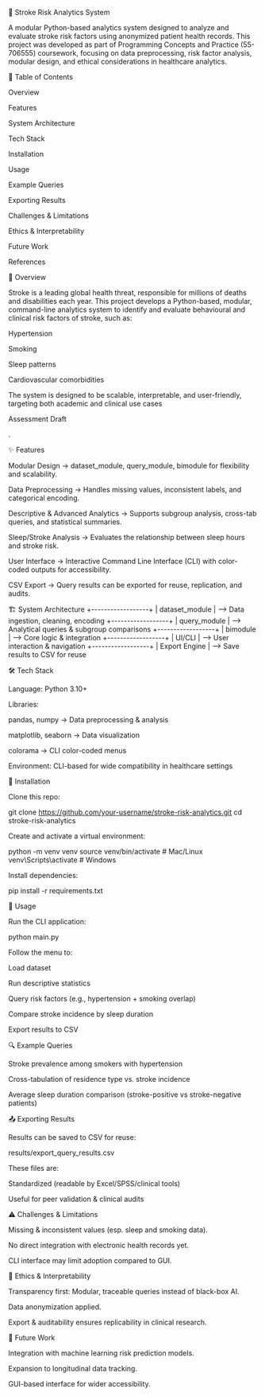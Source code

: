🧠 Stroke Risk Analytics System

A modular Python-based analytics system designed to analyze and evaluate stroke risk factors using anonymized patient health records.
This project was developed as part of Programming Concepts and Practice (55-706555) coursework, focusing on data preprocessing, risk factor analysis, modular design, and ethical considerations in healthcare analytics.

📌 Table of Contents

Overview

Features

System Architecture

Tech Stack

Installation

Usage

Example Queries

Exporting Results

Challenges & Limitations

Ethics & Interpretability

Future Work

References

📖 Overview

Stroke is a leading global health threat, responsible for millions of deaths and disabilities each year.
This project develops a Python-based, modular, command-line analytics system to identify and evaluate behavioural and clinical risk factors of stroke, such as:

Hypertension

Smoking

Sleep patterns

Cardiovascular comorbidities

The system is designed to be scalable, interpretable, and user-friendly, targeting both academic and clinical use cases

Assessment Draft

.

✨ Features

Modular Design → dataset_module, query_module, bimodule for flexibility and scalability.

Data Preprocessing → Handles missing values, inconsistent labels, and categorical encoding.

Descriptive & Advanced Analytics → Supports subgroup analysis, cross-tab queries, and statistical summaries.

Sleep/Stroke Analysis → Evaluates the relationship between sleep hours and stroke risk.

User Interface → Interactive Command Line Interface (CLI) with color-coded outputs for accessibility.

CSV Export → Query results can be exported for reuse, replication, and audits.

🏗️ System Architecture
+------------------+
| dataset_module   | --> Data ingestion, cleaning, encoding
+------------------+
| query_module     | --> Analytical queries & subgroup comparisons
+------------------+
| bimodule         | --> Core logic & integration
+------------------+
| UI/CLI           | --> User interaction & navigation
+------------------+
| Export Engine    | --> Save results to CSV for reuse

🛠️ Tech Stack

Language: Python 3.10+

Libraries:

pandas, numpy → Data preprocessing & analysis

matplotlib, seaborn → Data visualization

colorama → CLI color-coded menus

Environment: CLI-based for wide compatibility in healthcare settings

🚀 Installation

Clone this repo:

git clone https://github.com/your-username/stroke-risk-analytics.git
cd stroke-risk-analytics


Create and activate a virtual environment:

python -m venv venv
source venv/bin/activate   # Mac/Linux
venv\Scripts\activate      # Windows


Install dependencies:

pip install -r requirements.txt

🎯 Usage

Run the CLI application:

python main.py


Follow the menu to:

Load dataset

Run descriptive statistics

Query risk factors (e.g., hypertension + smoking overlap)

Compare stroke incidence by sleep duration

Export results to CSV

🔍 Example Queries

Stroke prevalence among smokers with hypertension

Cross-tabulation of residence type vs. stroke incidence

Average sleep duration comparison (stroke-positive vs stroke-negative patients)

📤 Exporting Results

Results can be saved to CSV for reuse:

results/export_query_results.csv


These files are:

Standardized (readable by Excel/SPSS/clinical tools)

Useful for peer validation & clinical audits

⚠️ Challenges & Limitations

Missing & inconsistent values (esp. sleep and smoking data).

No direct integration with electronic health records yet.

CLI interface may limit adoption compared to GUI.

🧩 Ethics & Interpretability

Transparency first: Modular, traceable queries instead of black-box AI.

Data anonymization applied.

Export & auditability ensures replicability in clinical research.

🔮 Future Work

Integration with machine learning risk prediction models.

Expansion to longitudinal data tracking.

GUI-based interface for wider accessibility.
